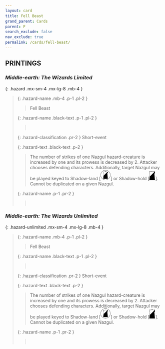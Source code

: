 ```yaml
---
layout: card
title: Fell Beast
grand_parent: Cards
parent: F
search_exclude: false
nav_exclude: true
permalink: /cards/fell-beast/
---
```


## PRINTINGS


### _Middle-earth: The Wizards Limited_

{: .hazard .mx-sm-4 .mx-lg-8 .mb-4 }
> {: .hazard-name .mb-4 .p-1 .pl-2 }
> > <div class="hazard-mp"></div>
> > <div class="card-name">Fell Beast</div>
>
> {: .hazard-name .black-text .p-1 .pl-2 }
> > &nbsp;
>
> {: .hazard-classification .pr-2 }
> Short-event
>
> {: .hazard-text .black-text .p-2 }
> > The number of strikes of one Nazgul hazard-creature is increased by one and its prowess is decreased by 2. Attacker chooses defending characters. Additionally, target Nazgul may be played keyed to Shadow-land \[![](/assets/images/shadow-land.svg)] or Shadow-hold \[![](/assets/images/shadow-hold.svg)]. Cannot be duplicated on a given Nazgul. 
>
> {: .hazard-name .p-1 .pr-2 }
> > <div class="card-shield"></div>
> > <div class="card-corruption">&nbsp;</div>

### _Middle-earth: The Wizards Unlimited_

{: .hazard-unlimited .mx-sm-4 .mx-lg-8 .mb-4 }
> {: .hazard-name .mb-4 .p-1 .pl-2 }
> > <div class="hazard-mp"></div>
> > <div class="card-name">Fell Beast</div>
>
> {: .hazard-name .black-text .p-1 .pl-2 }
> > &nbsp;
>
> {: .hazard-classification .pr-2 }
> Short-event
>
> {: .hazard-text .black-text .p-2 }
> > The number of strikes of one Nazgul hazard-creature is increased by one and its prowess is decreased by 2. Attacker chooses defending characters. Additionally, target Nazgul may be played keyed to Shadow-land \[![](/assets/images/shadow-land.svg)] or Shadow-hold \[![](/assets/images/shadow-hold.svg)]. Cannot be duplicated on a given Nazgul. 
>
> {: .hazard-name .p-1 .pr-2 }
> > <div class="card-shield"></div>
> > <div class="card-corruption-white">&nbsp;</div>
